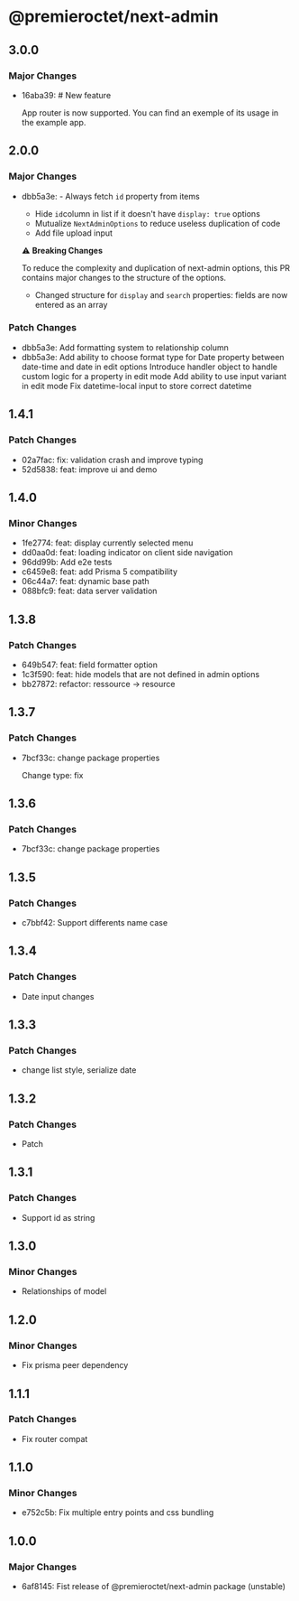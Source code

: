 # @premieroctet/next-admin

## 3.0.0

### Major Changes

- 16aba39: # New feature

  App router is now supported. You can find an exemple of its usage in the example app.

## 2.0.0

### Major Changes

- dbb5a3e: - Always fetch `id` property from items

  - Hide `id`column in list if it doesn't have `display: true` options
  - Mutualize `NextAdminOptions` to reduce useless duplication of code
  - Add file upload input

  ⚠️ **Breaking Changes**

  To reduce the complexity and duplication of next-admin options, this PR contains major changes to the structure of the options.

  - Changed structure for `display` and `search` properties: fields are now entered as an array

### Patch Changes

- dbb5a3e: Add formatting system to relationship column
- dbb5a3e: Add ability to choose format type for Date property between date-time and date in edit options
  Introduce handler object to handle custom logic for a property in edit mode
  Add ability to use input variant in edit mode
  Fix datetime-local input to store correct datetime

## 1.4.1

### Patch Changes

- 02a7fac: fix: validation crash and improve typing
- 52d5838: feat: improve ui and demo

## 1.4.0

### Minor Changes

- 1fe2774: feat: display currently selected menu
- dd0aa0d: feat: loading indicator on client side navigation
- 96dd99b: Add e2e tests
- c6459e8: feat: add Prisma 5 compatibility
- 06c44a7: feat: dynamic base path
- 088bfc9: feat: data server validation

## 1.3.8

### Patch Changes

- 649b547: feat: field formatter option
- 1c3f590: feat: hide models that are not defined in admin options
- bb27872: refactor: ressource -> resource

## 1.3.7

### Patch Changes

- 7bcf33c: change package properties

  Change type: fix

## 1.3.6

### Patch Changes

- 7bcf33c: change package properties

## 1.3.5

### Patch Changes

- c7bbf42: Support differents name case

## 1.3.4

### Patch Changes

- Date input changes

## 1.3.3

### Patch Changes

- change list style, serialize date

## 1.3.2

### Patch Changes

- Patch

## 1.3.1

### Patch Changes

- Support id as string

## 1.3.0

### Minor Changes

- Relationships of model

## 1.2.0

### Minor Changes

- Fix prisma peer dependency

## 1.1.1

### Patch Changes

- Fix router compat

## 1.1.0

### Minor Changes

- e752c5b: Fix multiple entry points and css bundling

## 1.0.0

### Major Changes

- 6af8145: Fist release of @premieroctet/next-admin package (unstable)
